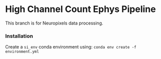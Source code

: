 # High Channel Count Ephys Pipeline
This branch is for Neuropixels data processing.

### Installation 
Create a `si_env` conda environment using:
`conda env create -f environment.yml`



